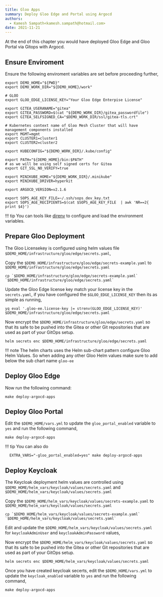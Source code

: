 ```yaml
---
title: Gloo Apps
summary: Deploy Gloo Edge and Portal using Argocd
authors:
  - Kamesh Sampath<kamesh.sampath@hotmail.com>
date: 2021-11-21
---
```


At the end of this chapter you would have deployed Gloo Edge and Gloo Portal via Gitops with Argocd.

## Ensure Enviroment

Ensure the following enviroment variables are set before proceeding further,

```shell
export DEMO_HOME="${PWD}"
export DEMO_WORK_DIR="${DEMO_HOME}/work"

# GLOO
export GLOO_EDGE_LICENSE_KEY="Your Gloo Edge Enterpise License"

export GITEA_USERANAME="gitea"
export GITEA_PASSWORD=$(cat "${DEMO_WORK_DIR}/gitea_passwordfile")
export GITEA_SELFSIGNED_CA="$DEMO_WORK_DIR/ssl/gitea-tls.crt"

# Kubernetes context name of Gloo Mesh Cluster that will have management components installed
export MGMT=mgmt
export CLUSTER1=cluster1
export CLUSTER2=cluster2

export KUBECONFIG="${DEMO_WORK_DIR}/.kube/config"

export PATH="${DEMO_HOME}/bin:$PATH"
# as we will be using self signed certs for Gitea
export GIT_SSL_NO_VERIFY=true

export MINIKUBE_HOME="${DEMO_WORK_DIR}/.minikube"
export MINIKUBE_DRIVER=hyperkit

export ARGOCD_VERSION=v2.1.6

export SOPS_AGE_KEY_FILE=~/.ssh/sops_dev_key.txt
export SOPS_AGE_RECIPIENTS=$(cat $SOPS_AGE_KEY_FILE  | awk 'NR==2{ print $4}')
```

!!! tip
  You can tools like [direnv](https://direnv.net/) to configure and load the environment variables.

## Prepare Gloo Deployment

The Gloo Licensekey is configured using helm values file `$DEMO_HOME/infrastructure/gloo/edge/secrets.yaml`,

Copy the `$DEMO_HOME/infrastructure/gloo/edge/secrets-example.yaml` to `$DEMO_HOME/infrastructure/gloo/edge/secrets.yaml`

```shell
cp `$DEMO_HOME/infrastructure/gloo/edge/secrets-example.yaml` `$DEMO_HOME/infrastructure/gloo/edge/secrets.yaml`
```

Update the Gloo Edge license key match your license key in the `secrets.yaml`, if you have configured the `$GLOO_EDGE_LICENSE_KEY` then its as simple as running,

```shell
yq eval '.gloo-ee.license-key |= strenv(GLOO_EDGE_LICENSE_KEY)' $DEMO_HOME/infrastructure/gloo/edge/secrets.yaml
```

Now encrypt the `$DEMO_HOME/infrastructure/gloo/edge/secrets.yaml` so that its safe to be pushed into the Gitea or other Git repositories that are used as part of your GitOps setup.

```shell
helm secrets enc $DEMO_HOME/infrastructure/gloo/edge/secrets.yaml
```

!!! note
    The helm charts uses the Helm sub-chart pattern configure Gloo Helm Values. So when adding any other Gloo Helm values make sure to add below the sub chart name `gloo-ee`

## Deploy Gloo Edge

Now run the following command:

```shell
make deploy-argocd-apps
```

## Deploy Gloo Portal

Edit the `$DEMO_HOME/vars.yml` to update the `gloo_portal_enabled` variable to `yes` and run the following command,

```shell
make deploy-argocd-apps
```

!!! tip
  You can also do
  ```shell
    EXTRA_VARS="-gloo_portal_enabled=yes" make deploy-argocd-apps
  ```

## Deploy Keycloak

The Keycloak deployment helm values are controlled using `$DEMO_HOME/helm_vars/keycloak/values/secrets.yaml` and `$DEMO_HOME/helm_vars/keycloak/values/secrets.yaml`

Copy the `$DEMO_HOME/helm_vars/keycloak/values/secrets-example.yaml` to `$DEMO_HOME/helm_vars/keycloak/values/secrets.yaml`

```shell
cp `$DEMO_HOME/helm_vars/keycloak/values/secrets-example.yaml` `$DEMO_HOME/helm_vars/keycloak/values/secrets.yaml`
```

Edit and update the `$DEMO_HOME/helm_vars/keycloak/values/secrets.yaml` for `keycloakAdminUser` and `keycloakAdminPassword` values,

Now encrypt the `$DEMO_HOME/helm_vars/keycloak/values/secrets.yaml` so that its safe to be pushed into the Gitea or other Git repositories that are used as part of your GitOps setup.

```shell
helm secrets enc $DEMO_HOME/helm_vars/keycloak/values/secrets.yaml
```

Once you have created keycloak secerts, edit the `$DEMO_HOME/vars.yml` to update the `keycloak_enabled` variable to `yes` and run the following command,

```shell
make deploy-argocd-apps
```
